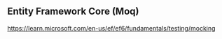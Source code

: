 Entity Framework Core (Moq)
---

https://learn.microsoft.com/en-us/ef/ef6/fundamentals/testing/mocking